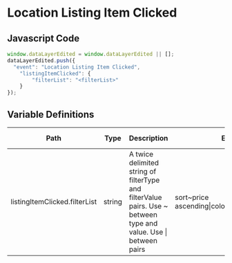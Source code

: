 # Location Listing Item Clicked

### 

## Javascript Code
```js
window.dataLayerEdited = window.dataLayerEdited || [];
dataLayerEdited.push({
  "event": "Location Listing Item Clicked",
    "listingItemClicked": {
        "filterList": "<filterList>"
    }
});
```

## Variable Definitions

|Path|Type|Description|Example|Pattern|Min Length|Max Length|Minimum|Maximum|Multiple Of|
| --- | --- | --- | --- | --- | --- | --- | --- | --- | --- |
|listingItemClicked.filterList|string|A twice delimited string of filterType and filterValue pairs.  Use \~ between type and value.  Use \| between pairs|sort\~price ascending\|color\~green\|size\~medium|||||||




